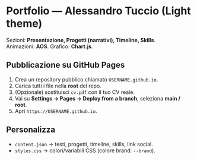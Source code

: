 # Portfolio — Alessandro Tuccio (Light theme)

Sezioni: **Presentazione, Progetti (narrativi), Timeline, Skills**.  
Animazioni: **AOS**. Grafico: **Chart.js**.

## Pubblicazione su GitHub Pages
1. Crea un repository pubblico chiamato `USERNAME.github.io`.
2. Carica tutti i file nella **root** del repo.
3. (Opzionale) sostituisci `cv.pdf` con il tuo CV reale.
4. Vai su **Settings → Pages → Deploy from a branch**, seleziona **main / root**.
5. Apri `https://USERNAME.github.io`.

## Personalizza
- `content.json` → testi, progetti, timeline, skills, link social.
- `styles.css` → colori/variabili CSS (colore brand: `--brand`).

